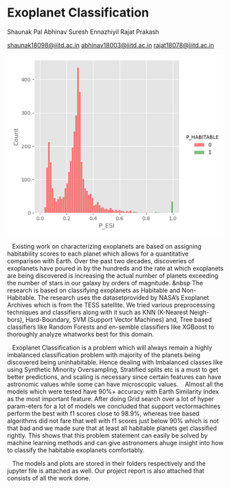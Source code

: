 # Exoplanet Classification

Shaunak Pal Abhinav Suresh Ennazhiyil Rajat Prakash

shaunak18098@iiitd.ac.in
abhinav18003@iiitd.ac.in
rajat18078@iiitd.ac.in

![image](https://github.com/blackhat-7/Exoplanet-Classification/blob/main/Plots/PlantHabitability_Vs_PlanetESI.png?raw=true)

&nbsp;&nbsp; Existing work on characterizing exoplanets are based on assigning habitability scores to each planet which allows for a quantitative comparison with Earth. Over the past two decades, discoveries of exoplanets have poured in by the hundreds and the rate at which exoplanets are being discovered is increasing the actual number of planets exceeding the number of stars in our galaxy by orders of magnitude. 
&nbsp The  research  is  based  on  classifying  exoplanets  as  Habitable  and  Non-Habitable. The  research  uses  the  datasetprovided by NASA’s Exoplanet Archives which is from the TESS satellite.  We tried various preprocessing techniques and classifiers along with it such as KNN (K-Nearest Neigh-bors),  Hard-Boundary, SVM (Support  Vector  Machines) and,  Tree  based  classifiers  like  Random  Forests  and  en-semble classifiers like XGBoost to thoroughly analyze whatworks best for this domain.

&nbsp;&nbsp; Exoplanet Classification is a problem which will always remain a highly imbalanced classification problem with majority of the planets being discovered being uninhabitable. Hence dealing with Imbalanced classes like using Synthetic Minority Oversampling, Stratified splits etc is a must to get better predictions, and scaling is necessary since certain features can have astronomic values while some can have microscopic values. 
&nbsp;&nbsp; Almost  all  the  models  which  were  tested  have  90%+  accuracy with Earth Similarity Index as the most important feature. After doing Grid search over a lot of hyper param-eters for a lot of models we concluded that support vectormachines perform the best with f1 scores close to 98.9%, whereas tree based algorithms did not fare that well with f1 scores just below 90% which is not that bad and we made sure that at least all habitable planets get classified rightly. This shows that this problem statement can easily be solved by machine learning methods and can give astronomers ahuge insight into how to classify the habitable exoplanets comfortably.

&nbsp;&nbsp; The models and plots are stored in their folders respectively and the jupyter file is attached as well. Our project report is also attached that consists of all the work done.
